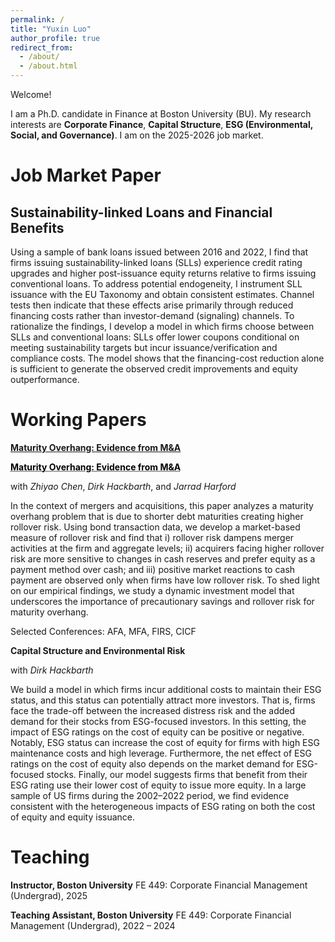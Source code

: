 ```yaml
---
permalink: /
title: "Yuxin Luo"
author_profile: true
redirect_from: 
  - /about/
  - /about.html
---
```


Welcome!

I am a Ph.D. candidate in Finance at Boston University (BU). My research interests are **Corporate Finance**, **Capital Structure**, **ESG (Environmental, Social, and Governance)**. I am on the 2025-2026 job market.


# Job Market Paper
## Sustainability-linked Loans and Financial Benefits

Using a sample of bank loans issued between 2016 and 2022, I find that firms issuing sustainability-linked loans
(SLLs) experience credit rating upgrades and higher post-issuance equity returns relative to firms issuing conventional
loans. To address potential endogeneity, I instrument SLL issuance with the EU Taxonomy and obtain
consistent estimates. Channel tests then indicate that these effects arise primarily through reduced financing
costs rather than investor-demand (signaling) channels. To rationalize the findings, I develop a model in which
firms choose between SLLs and conventional loans: SLLs offer lower coupons conditional on meeting sustainability
targets but incur issuance/verification and compliance costs. The model shows that the financing-cost reduction
alone is sufficient to generate the observed credit improvements and equity outperformance.

# Working Papers
**[Maturity Overhang: Evidence from M&A](https://papers.ssrn.com/sol3/papers.cfm?abstract_id=4280419)**

**<a href="https://papers.ssrn.com/sol3/papers.cfm?abstract_id=4280419" style="color: black; text-decoration: underline;text-decoration-style: dotted;">Maturity Overhang: Evidence from M&A</a>**

with _Zhiyao Chen_, _Dirk Hackbarth_, and _Jarrad Harford_

In the context of mergers and acquisitions, this paper analyzes a maturity overhang problem that is due to shorter
debt maturities creating higher rollover risk. Using bond transaction data, we develop a market-based measure of
rollover risk and find that i) rollover risk dampens merger activities at the firm and aggregate levels; ii) acquirers
facing higher rollover risk are more sensitive to changes in cash reserves and prefer equity as a payment method
over cash; and iii) positive market reactions to cash payment are observed only when firms have low rollover risk.
To shed light on our empirical findings, we study a dynamic investment model that underscores the importance
of precautionary savings and rollover risk for maturity overhang.

Selected Conferences: AFA, MFA, FIRS, CICF

**Capital Structure and Environmental Risk**

with _Dirk Hackbarth_

We build a model in which firms incur additional costs to maintain their ESG status, and this status can potentially
attract more investors. That is, firms face the trade-off between the increased distress risk and the added demand
for their stocks from ESG-focused investors. In this setting, the impact of ESG ratings on the cost of equity can
be positive or negative. Notably, ESG status can increase the cost of equity for firms with high ESG maintenance
costs and high leverage. Furthermore, the net effect of ESG ratings on the cost of equity also depends on the
market demand for ESG-focused stocks. Finally, our model suggests firms that benefit from their ESG rating
use their lower cost of equity to issue more equity. In a large sample of US firms during the 2002–2022 period,
we find evidence consistent with the heterogeneous impacts of ESG rating on both the cost of equity and equity
issuance.


# Teaching
**Instructor, Boston University**
FE 449: Corporate Financial Management (Undergrad), 2025

**Teaching Assistant, Boston University**
FE 449: Corporate Financial Management (Undergrad), 2022 – 2024
